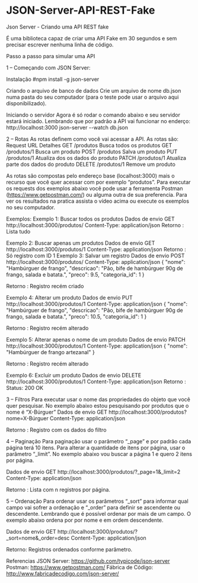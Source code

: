 # JSON-Server-API-REST-Fake
Json Server - Criando uma API REST fake

É uma biblioteca capaz de criar uma API Fake em 30 segundos e sem precisar escrever  nenhuma linha de código.

Passo a passo para simular uma API

1 – Começando com JSON Server: 

Instalação
#npm install -g json-server

Criando o arquivo de banco de dados
Crie um arquivo de nome db.json numa pasta do seu computador (para o teste pode usar o arquivo aqui disponibilizado).


Iniciando o servidor
Agora é só rodar o comando abaixo e seu servidor estará iniciado. Lembrando que por padrão a API vai funcionar no enderço: http://localhost:3000
json-server --watch db.json

2 – Rotas
As rotas definem como você vai acessar a API.
As rotas são:
Request	URL		Detalhes
GET		/produtos	Busca todos os produtos
GET		/produtos/1	Busca um produto
POST		/produtos	Salva um produto
PUT		/produtos/1	Atualiza dos os dados do produto
PATCH		/produtos/1	Atualiza parte dos dados do produto
DELETE	/produtos/1	Remove um produto

As rotas são compostas pelo endereço base (localhost:3000) mais o recurso que você quer acessar com por exemplo “produtos”.
Para executar os requests dos exemplos abaixo você pode usar a ferramenta Postman (https://www.getpostman.com/) ou alguma outra de sua preferencia.
Para ver os resultados na pratica assista o vídeo acima ou execute os exemplos no seu computador.

Exemplos:
Exemplo 1: Buscar todos os produtos
Dados de envio
GET http://localhost:3000/produtos/
Content-Type: application/json
Retorno : Lista tudo

Exemplo 2: Buscar apenas um produtos
Dados de envio
GET http://localhost:3000/produtos/1
Content-Type: application/json
Retorno : Só registro com ID 1
Exemplo 3: Salvar um registro
Dados de envio
POST http://localhost:3000/produtos/
Content-Type: application/json
{
    "nome": "Hambúrguer de frango",
    "descricao": "Pão, bife de hambúrguer 90g de frango, salada e batata.",
    "preco": 9.5,
    "categoria_id": 1
}

Retorno : Registro recém criado


Exemplo 4: Alterar um produto
Dados de envio
PUT http://localhost:3000/produtos/1
Content-Type: application/json
{
    "nome": "Hambúrguer de frango",
    "descricao": "Pão, bife de hambúrguer 90g de frango, salada e batata.",
    "preco": 10.5,
    "categoria_id": 1
}

Retorno : Registro recém alterado


Exemplo 5: Alterar apenas o nome de um produto
Dados de envio
PATCH http://localhost:3000/produtos/1
Content-Type: application/json
{
    "nome": "Hambúrguer de frango artezanal"
}

Retorno : Registro recém alterado


Exemplo 6: Excluir um produto
Dados de envio
DELETE http://localhost:3000/produtos/1
Content-Type: application/json
Retorno : Status: 200 OK


3 – Filtros
Para executar usar o nome das propriedades do objeto que você quer pesquisar.
No exemplo abaixo estou pesquisando por produtos que o nome é “X-Búrguer”
Dados de envio
GET http://localhost:3000/produtos?nome=X-Búrguer
Content-Type: application/json

Retorno : Registro com os dados do filtro

4 – Paginação
Para paginação usar o parâmetro “_page” e por padrão cada página terá 10 itens. Para alterar a quantidade de itens por página, usar o parâmetro “_limit”.
No exemplo abaixo vou buscar a página 1 e quero 2 itens por página.

Dados de envio
GET http://localhost:3000/produtos/?_page=1&amp;_limit=2
Content-Type: application/json

Retorno : Lista com n registros por página.

5 – Ordenação
Para ordenar usar os parâmetros “_sort” para informar qual campo vai sofrer a ordenação e “_order” para definir se ascendente ou descendente. Lembrando que é possível ordenar por mais de um campo.
O exemplo abaixo ordena por por nome e em ordem descendente.

Dados de envio
GET http://localhost:3000/produtos/?_sort=nome&amp;_order=desc
Content-Type: application/json

Retorno: Registros ordenados conforme parâmetro.

Referencias
JSON Server: https://github.com/typicode/json-server
Postman: https://www.getpostman.com/
Fábrica de Código: http://www.fabricadecodigo.com/json-server/
